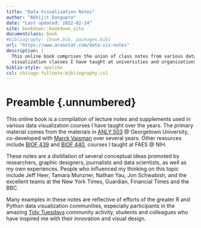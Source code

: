 ```yaml
---
title: "Data Visualization Notes"
author: "Abhijit Dasgupta"
date: "Last updated: 2022-02-24"
site: bookdown::bookdown_site
documentclass: book
#bibliography: [book.bib, packages.bib]
url: "https://www.araastat.com/data-viz-notes"
description: |
  This online book comprises the union of class notes from various data 
  visualization classes I have taught at universities and organizations
biblio-style: apalike
csl: chicago-fullnote-bibliography.csl
---
```


# Preamble {.unnumbered}

This online book is a compilation of lecture notes and supplements used in various data visualization courses I have taught over the years. The primary material comes from the materials in [ANLY 503](https://anly503.netlify.app) @ Georgetown University, co-developed with [Marck Vaisman](https://www.github.com/wahalulu) over several years. Other resources include [BIOF 439](https://www.araastat.com/BIOF439) and [BIOF 440](https://www.araastat.com/BIOF440), courses I taught at FAES @ NIH.

These notes are a distillation of several conceptual ideas promoted by researchers, graphic designers, journalists and data scientists, as well as my own experiences. People who influenced my thinking on this topic include Jeff Heer, Tamara Munzner, Nathan Yau, Jon Schwabish, and the excellent teams at the New York Times, Guardian, Financial Times and the BBC.

Many examples in these notes are reflective of efforts of the greater R and Python data visualization communities, especially participants in the amazing [Tidy Tuesdays](https://github.com/rfordatascience/tidytuesday) community activity, students and colleagues who have inspired me with their innovation and visual design.
